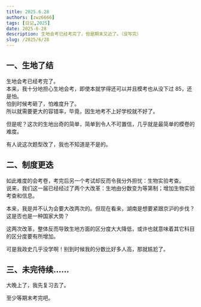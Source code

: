 ```yaml
---
title: 2025.6.28
authors: [zwz6666]
tags: [日记,2025]
date: 2025-6-28
description: 生地会考已经考完了，但是期末又近了。（没写完）
slug: /2025/6/28
---
```


<!-- truncate -->

## 一、生地了结

生地会考已经考完了。  
本来，我十分地担心生地会考，即使本就学得还可以并且模考也从没下过 85，还是怕。  
怕到时候考砸了，怕难度升了。  
所以就需要更大的容错率，毕竟，因生地考不上好学校就不好了。

但是呢？这次的生地出奇的简单，简单到令人不可置信，几乎就是最简单的模卷的难度。

有人说这次题型改了，我也不知道是不是的。

## 二、制度更迭

如此难度的会考卷，考完后另一个考试却反而令我分外担忧：生物实验考查。  
说来，我们这一届已经经过了两个大改革：生地由分数变为等第制；增加生物实验考查和信息。

本来，我是并不认为会要大改两次的。但现在看来，湖南是想要紧跟京沪的步伐？这是否也是一种国家大势？

这两次改革，整体反而导致生地方面的区分度大大降低，或许也就意味着其它科目的区分度要有所增加。

可是我政史几乎没学啊！别到时候我的分数比好多人高，那就尴尬了。

## 三、未完待续……

大晚上了，我先复习去了。

至少等期末考完吧。
